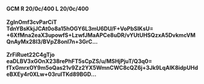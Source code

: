 #### GCM R 20/0c/400 L 20/0c/400
**ZgInOmf3cvParCiT**<br/>**TdnYBsKkjJCAt0o8a15hOGY6L3mU6DU/F+VoPbSIKsU=**<br/>**+6XfMna2eaX3upowfS+LzwfJMaAPCe8uDR/vYUtUHSQzxA5DvkmcVMQnAyMx28I3/BVpZ8onl7n+3GrC...**<br/><br/>
**ZrFiRuet22C4gTjo**<br/>**eaDLBV3xGOnX238rePhFT5sCpZS/u/MSHjPjuT/Q3q0=**<br/>**fTxGmrxOY9m5oQas21v9Zz2YX5WmnCWC8cQZ6j+3Jk9LqAIK8idpUHdeBXEy4r0XLw+03ruITKd89BGD...**